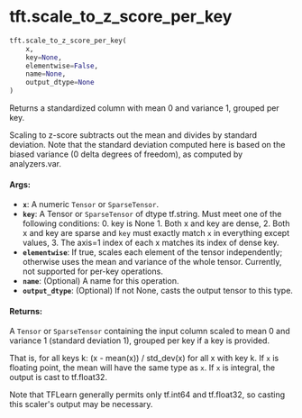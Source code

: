 <div itemscope itemtype="http://developers.google.com/ReferenceObject">
<meta itemprop="name" content="tft.scale_to_z_score_per_key" />
<meta itemprop="path" content="Stable" />
</div>

# tft.scale_to_z_score_per_key

``` python
tft.scale_to_z_score_per_key(
    x,
    key=None,
    elementwise=False,
    name=None,
    output_dtype=None
)
```

Returns a standardized column with mean 0 and variance 1, grouped per key.

Scaling to z-score subtracts out the mean and divides by standard deviation.
Note that the standard deviation computed here is based on the biased variance
(0 delta degrees of freedom), as computed by analyzers.var.

#### Args:

* <b>`x`</b>: A numeric `Tensor` or `SparseTensor`.
* <b>`key`</b>: A Tensor or `SparseTensor` of dtype tf.string.
      Must meet one of the following conditions:
      0. key is None
      1. Both x and key are dense,
      2. Both x and key are sparse and `key` must exactly match `x` in
      everything except values,
      3. The axis=1 index of each x matches its index of dense key.
* <b>`elementwise`</b>: If true, scales each element of the tensor independently;
      otherwise uses the mean and variance of the whole tensor.
      Currently, not supported for per-key operations.
* <b>`name`</b>: (Optional) A name for this operation.
* <b>`output_dtype`</b>: (Optional) If not None, casts the output tensor to this type.


#### Returns:

A `Tensor` or `SparseTensor` containing the input column scaled to mean 0
and variance 1 (standard deviation 1), grouped per key if a key is provided.

That is, for all keys k: (x - mean(x)) / std_dev(x) for all x with key k.
If `x` is floating point, the mean will have the same type as `x`. If `x` is
integral, the output is cast to tf.float32.

Note that TFLearn generally permits only tf.int64 and tf.float32, so casting
this scaler's output may be necessary.